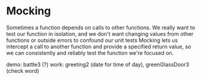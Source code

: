 # Mocking

Sometimes a function depends on calls to other functions.
We really want to test our function in isolation, and we don't want changing values from other functions or outside errors to confound our unit tests
Mocking lets us intercept a call to another function and provide a specified return value, so we can consistently and reliably test the function we're focused on.

demo: battle3 (?)
work: greeting2 (date for time of day), greenGlassDoor3 (check word)